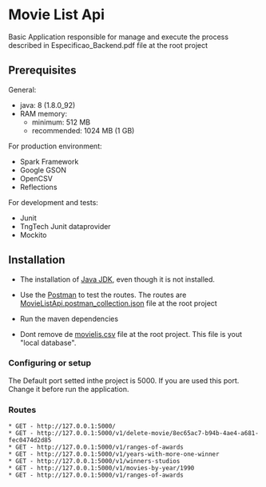 # Movie List Api

Basic Application responsible for manage and execute the process described in Especificao_Backend.pdf file at the root project<br/>

## Prerequisites

 General:
 * java: 8 (1.8.0_92)
 * RAM memory:
    * minimum: 512 MB
    * recommended: 1024 MB (1 GB)

 For production environment:
 * Spark Framework
 * Google GSON
 * OpenCSV
 * Reflections

 For development and tests:
 * Junit
 * TngTech Junit dataprovider
 * Mockito

## Installation

* The installation of [Java JDK](http://www.oracle.com/technetwork/pt/java/javase/downloads/index.html),
even though it is not installed.<br/>

* Use the [Postman](https://www.getpostman.com/) to test the routes. The routes are [MovieListApi.postman_collection.json](MovieListApi.postman_collection.json) file at the root project   

* Run the maven dependencies

* Dont remove de [movielis.csv](movielis.csv) file at the root project. This file is yout "local database".

### Configuring or setup
The Default port setted inthe project is 5000. If you are used this port. Change it before run the application.

### Routes
````
* GET - http://127.0.0.1:5000/
* GET - http://127.0.0.1:5000/v1/delete-movie/8ec65ac7-b94b-4ae4-a681-fec0474d2d85
* GET - http://127.0.0.1:5000/v1/ranges-of-awards
* GET - http://127.0.0.1:5000/v1/years-with-more-one-winner
* GET - http://127.0.0.1:5000/v1/winners-studios
* GET - http://127.0.0.1:5000/v1/movies-by-year/1990
* GET - http://127.0.0.1:5000/v1/ranges-of-awards
